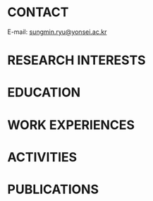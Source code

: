 # CONTACT

E-mail: sungmin.ryu@yonsei.ac.kr

# RESEARCH INTERESTS

# EDUCATION

# WORK EXPERIENCES

# ACTIVITIES

# PUBLICATIONS